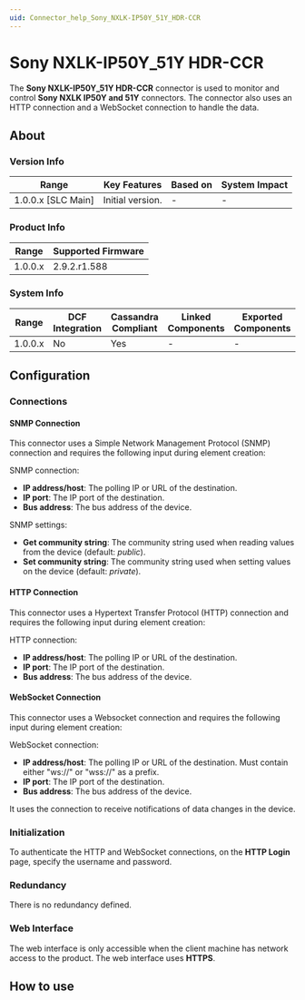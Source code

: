 ```yaml
---
uid: Connector_help_Sony_NXLK-IP50Y_51Y_HDR-CCR
---
```


# Sony NXLK-IP50Y_51Y HDR-CCR

The **Sony NXLK-IP50Y_51Y HDR-CCR** connector is used to monitor and control **Sony NXLK IP50Y and 51Y** connectors. The connector also uses an HTTP connection and a WebSocket connection to handle the data.

## About

### Version Info

| Range                | Key Features     | Based on     | System Impact     |
|----------------------|------------------|--------------|-------------------|
| 1.0.0.x \[SLC Main\] | Initial version. | \-           | \-                |

### Product Info

| Range     | Supported Firmware     |
|-----------|------------------------|
| 1.0.0.x   | 2.9.2.r1.588           |

### System Info

| Range     | DCF Integration     | Cassandra Compliant     | Linked Components     | Exported Components     |
|-----------|---------------------|-------------------------|-----------------------|-------------------------|
| 1.0.0.x   | No                  | Yes                     | \-                    | \-                      |

## Configuration

### Connections

#### SNMP Connection

This connector uses a Simple Network Management Protocol (SNMP) connection and requires the following input during element creation:

SNMP connection:

- **IP address/host**: The polling IP or URL of the destination.
- **IP port**: The IP port of the destination.
- **Bus address**: The bus address of the device.

SNMP settings:

- **Get community string**: The community string used when reading values from the device (default: *public*).
- **Set community string**: The community string used when setting values on the device (default: *private*).

#### HTTP Connection

This connector uses a Hypertext Transfer Protocol (HTTP) connection and requires the following input during element creation:

HTTP connection:

- **IP address/host**: The polling IP or URL of the destination.
- **IP port**: The IP port of the destination.
- **Bus address**: The bus address of the device.

#### WebSocket Connection

This connector uses a Websocket connection and requires the following input during element creation:

WebSocket connection:

- **IP address/host**: The polling IP or URL of the destination. Must contain either "ws://" or "wss://" as a prefix.
- **IP port**: The IP port of the destination.
- **Bus address**: The bus address of the device.

It uses the connection to receive notifications of data changes in the device.

### Initialization

To authenticate the HTTP and WebSocket connections, on the **HTTP Login** page, specify the username and password.

### Redundancy

There is no redundancy defined.

### Web Interface

The web interface is only accessible when the client machine has network access to the product. The web interface uses **HTTPS**.

## How to use
